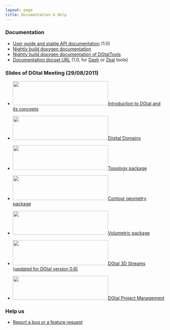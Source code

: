 ```yaml
---
layout: page
title: Documentation & Help
---
```


### Documentation
* [User guide and stable API documentation][1] (1.0)
* [Nightly build doxygen documentation][2]
* [Nightly build doxygen documentation of DGtalTools][22]
* [Documentation docset URL][3] (1.0, for [Dash][4] or [Zeal][5] tools)

### Slides of DGtal Meeting (29/08/2011)
* [<img class="alignnone wp-image-413 size-medium" title="presentationDGtalMeeting2012_thumb" src="http://dgtal.org/wp/wp-content/uploads/2010/10/presentationDGtalMeeting2012_thumb-e1415195647526-300x76.png" alt="" width="300" height="76" />][6][Introduction to DGtal and its concepts][7]

* [<img class="alignnone wp-image-297 size-medium" title="domainRange_thumb" src="http://dgtal.org/wp/wp-content/uploads/2010/10/domainRange_thumb-e1415195666598-300x75.png" alt="" width="300" height="75" />][8][Digital Domains][9]
* [<img class="alignnone wp-image-285 size-medium" title="slidesTopo_thumb" src="http://dgtal.org/wp/wp-content/uploads/2010/10/slidesTopo_thumb-e1415195678710-300x78.png" alt="" width="300" height="78" />][10][Topology package][11]
* [<img class="alignnone wp-image-291 size-medium" title="presentationGeometry1D_thumb" src="http://dgtal.org/wp/wp-content/uploads/2010/10/presentationGeometry1D_thumb-e1415195687565-300x78.png" alt="" width="300" height="78" />][12][Contour geometry package][13]
* [<img class="alignnone wp-image-287 size-medium" title="presentationVolum_thumb" src="http://dgtal.org/wp/wp-content/uploads/2010/10/presentationVolum_thumb-300x75.png" alt="" width="300" height="75" />][14][Volumetric package][15]
* [<img class="alignnone wp-image-289 size-medium" title="presDGTalFlux3DFinal_thumb" src="http://dgtal.org/wp/wp-content/uploads/2010/10/presDGTalFlux3DFinal_thumb-300x79.png" alt="" width="300" height="79" />][16][DGtal 3D Streams (updated for DGtal version 0.6) ][17]
* <img class="alignnone wp-image-416 size-medium" title="presentationDGtalProject_thumb" src="http://dgtal.org/wp/wp-content/uploads/2010/10/presentationDGtalProject_thumb-300x75.png" alt="" width="300" height="75" />[DGtal Project Management][18]


### Help us
* [Report a bug or a feature request][21]

[1]: http://dgtal.org/doc/stable/
[2]: https://dgtal-team.github.io/doc-nightly/ "DGtal Nightly Doxygen Doc."
[3]: http://dgtal.org/doc/docset/DGtal.xml
[4]: http://kapeli.com/dash
[5]: http://zealdocs.org/
[6]: http://dgtal.org/wp/wp-content/uploads/2010/10/presentationDGtalMeeting2012_thumb.png
[7]: http://dgtal.org/wp/wp-content/uploads/2010/10/presentationDGtalMeeting2012.pdf
[8]: http://dgtal.org/wp/wp-content/uploads/2010/10/domainRange_thumb.png
[9]: http://dgtal.org/wp/wp-content/uploads/2010/10/domainRange.pdf
[10]: http://dgtal.org/wp/wp-content/uploads/2010/10/slidesTopo_thumb.png
[11]: http://dgtal.org/wp/wp-content/uploads/2010/10/slides1.pdf
[12]: http://dgtal.org/wp/wp-content/uploads/2010/10/presentationGeometry1D_thumb.png
[13]: http://dgtal.org/wp/wp-content/uploads/2010/10/presentationGeometry1D.pdf
[14]: http://dgtal.org/wp/wp-content/uploads/2010/10/presentationVolum_thumb.png
[15]: http://dgtal.org/wp/wp-content/uploads/2010/10/presentation1.pdf
[16]: http://dgtal.org/wp/wp-content/uploads/2010/10/presDGTalFlux3DFinal_thumb.png
[17]: http://dgtal.org/wp/wp-content/uploads/2010/10/presDGTalFlux3D.pdf
[18]: http://dgtal.org/wp/wp-content/uploads/2010/10/presentationDGtalProject.pdf
[19]: http://lists.gforge.liris.cnrs.fr/mailman/listinfo/dgtal-users "subscription"
[20]: http://lists.gforge.liris.cnrs.fr/mailman/listinfo/dgtal-devel "subscription"
[21]: https://github.com/DGtal-team/DGtal/issues
[22]: https://dgtal-team.github.io/doctools-nightly